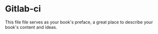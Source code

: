 # Gitlab-ci

This file file serves as your book's preface, a great place to describe your book's content and ideas.

